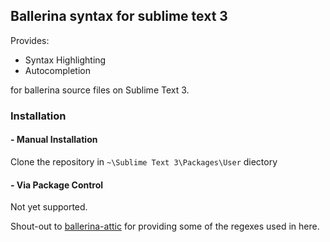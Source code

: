 ## Ballerina syntax for sublime text 3

Provides:

* Syntax Highlighting
* Autocompletion 

for ballerina source files on Sublime Text 3.

### Installation 

#### - Manual Installation

Clone the repository in `~\Sublime Text 3\Packages\User` diectory

#### - Via Package Control 

Not yet supported.

Shout-out to [ballerina-attic](https://github.com/ballerina-attic) for providing some of the regexes used in here.
